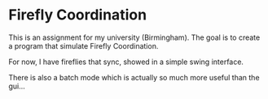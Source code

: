 # Firefly Coordination

This is an assignment for my university (Birmingham).
The goal is to create a program that simulate Firefly Coordination.

For now, I have fireflies that sync, showed in a simple swing interface.

There is also a batch mode which is actually so much more useful than the gui...